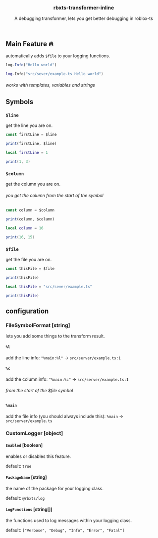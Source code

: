 <h3 align="center">
    <br />
    rbxts-transformer-inline
</h3>

<p align="center">
A debugging transformer, lets you get better debugging in roblox-ts
</p>

&nbsp;

## Main Feature 🔥

automatically adds `$file` to your logging functions.

```ts
log.Info("Hello world")
```

```lua
log.Info("src/sever/example.ts Hello world")
```

###### works with templates, variables and strings

## Symbols 

### `$line`

get the line you are on.

```ts
const firstLine = $line

print(firstLine, $line)
```

```lua
local firstLine = 1

print(1, 3)
```

### `$column`

get the column you are on.
###### you get the column from the start of the symbol

```ts
const column = $column

print(column, $column)
```

```lua
local column = 16

print(16, 15)
```

### `$file`

get the file you are on.

```ts
const thisFile = $file

print(thisFile)
```

```lua
local thisFile = "src/sever/example.ts"

print(thisFile)
```

## configuration

### FileSymbolFormat [string]

lets you add some things to the transform result.

#### `%l`

add the line info: `"%main:%l"` -> `src/server/example.ts:1`

#### `%c`

add the column info: `"%main:%c"` -> `src/server/example.ts:1`
###### from the start of the $file symbol

#### `%main`
add the file info (you should always include this): `%main` -> `src/server/example.ts`

### CustomLogger [object]

#### `Enabled` [boolean]

enables or disables this feature.

default: `true`

#### `PackageName` [string]

the name of the package for your logging class.

default: `@rbxts/log`

#### `LogFunctions` [string[]]

the functions used to log messages within your logging class.

default: `["Verbose", "Debug", "Info", "Error", "Fatal"]`
